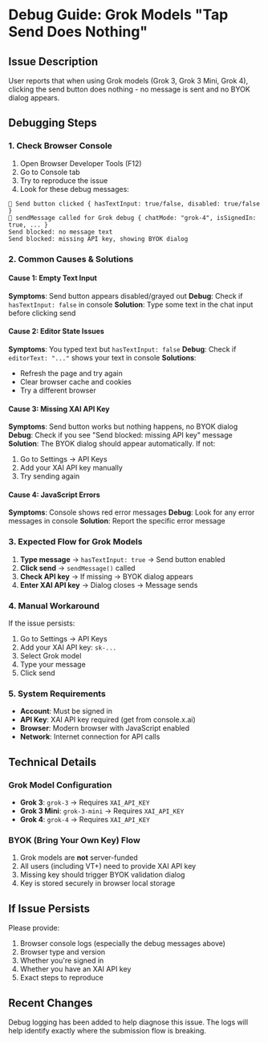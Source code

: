 # Debug Guide: Grok Models "Tap Send Does Nothing"

## Issue Description
User reports that when using Grok models (Grok 3, Grok 3 Mini, Grok 4), clicking the send button does nothing - no message is sent and no BYOK dialog appears.

## Debugging Steps

### 1. Check Browser Console
1. Open Browser Developer Tools (F12)
2. Go to Console tab
3. Try to reproduce the issue
4. Look for these debug messages:

```
🐛 Send button clicked { hasTextInput: true/false, disabled: true/false }
🚀 sendMessage called for Grok debug { chatMode: "grok-4", isSignedIn: true, ... }
Send blocked: no message text
Send blocked: missing API key, showing BYOK dialog
```

### 2. Common Causes & Solutions

#### Cause 1: Empty Text Input
**Symptoms**: Send button appears disabled/grayed out
**Debug**: Check if `hasTextInput: false` in console
**Solution**: Type some text in the chat input before clicking send

#### Cause 2: Editor State Issues  
**Symptoms**: You typed text but `hasTextInput: false`
**Debug**: Check if `editorText: "..."` shows your text in console
**Solutions**: 
- Refresh the page and try again
- Clear browser cache and cookies
- Try a different browser

#### Cause 3: Missing XAI API Key
**Symptoms**: Send button works but nothing happens, no BYOK dialog
**Debug**: Check if you see "Send blocked: missing API key" message
**Solution**: The BYOK dialog should appear automatically. If not:
1. Go to Settings → API Keys
2. Add your XAI API key manually
3. Try sending again

#### Cause 4: JavaScript Errors
**Symptoms**: Console shows red error messages
**Debug**: Look for any error messages in console
**Solution**: Report the specific error message

### 3. Expected Flow for Grok Models

1. **Type message** → `hasTextInput: true` → Send button enabled
2. **Click send** → `sendMessage()` called
3. **Check API key** → If missing → BYOK dialog appears
4. **Enter XAI API key** → Dialog closes → Message sends

### 4. Manual Workaround

If the issue persists:
1. Go to Settings → API Keys  
2. Add your XAI API key: `sk-...` 
3. Select Grok model
4. Type your message
5. Click send

### 5. System Requirements

- **Account**: Must be signed in
- **API Key**: XAI API key required (get from console.x.ai)
- **Browser**: Modern browser with JavaScript enabled
- **Network**: Internet connection for API calls

## Technical Details

### Grok Model Configuration
- **Grok 3**: `grok-3` → Requires `XAI_API_KEY`
- **Grok 3 Mini**: `grok-3-mini` → Requires `XAI_API_KEY`  
- **Grok 4**: `grok-4` → Requires `XAI_API_KEY`

### BYOK (Bring Your Own Key) Flow
1. Grok models are **not** server-funded
2. All users (including VT+) need to provide XAI API key
3. Missing key should trigger BYOK validation dialog
4. Key is stored securely in browser local storage

## If Issue Persists

Please provide:
1. Browser console logs (especially the debug messages above)
2. Browser type and version
3. Whether you're signed in 
4. Whether you have an XAI API key
5. Exact steps to reproduce

## Recent Changes

Debug logging has been added to help diagnose this issue. The logs will help identify exactly where the submission flow is breaking.
